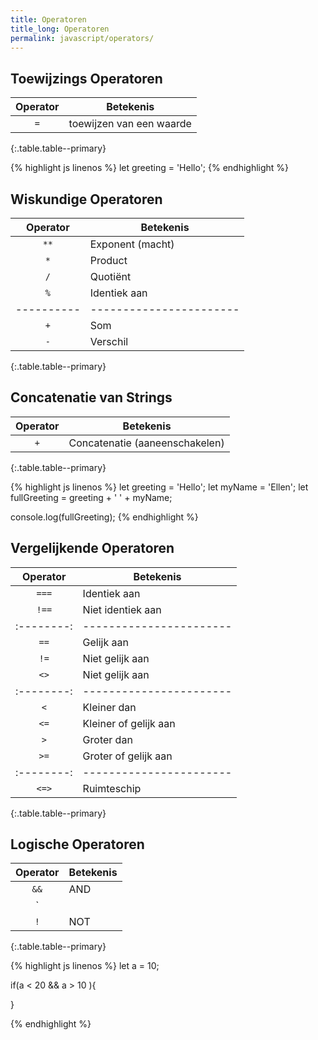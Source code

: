 ```yaml
---
title: Operatoren
title_long: Operatoren
permalink: javascript/operators/
---
```


Toewijzings Operatoren
----------------------

| Operator | Betekenis                      |
|:--------:|--------------------------------|
|   `=`    | toewijzen van een waarde |
{:.table.table--primary}

{% highlight js linenos %}
let greeting = 'Hello';
{% endhighlight %}

Wiskundige Operatoren
----------------------

| Operator | Betekenis             |
|:--------:|-----------------------|
|   `**`   | Exponent (macht)      |
|   `*`    | Product               |
|   `/`    | Quotiënt              |
|   `%`    | Identiek aan          |
|----------|-----------------------|
|   `+`    | Som                   |
|   `-`    | Verschil              |
{:.table.table--primary}

Concatenatie van Strings
------------------------

| Operator | Betekenis                      |
|:--------:|--------------------------------|
|   `+`    | Concatenatie (aaneenschakelen) |
{:.table.table--primary}

{% highlight js linenos %}
let greeting = 'Hello';
let myName = 'Ellen';
let fullGreeting = greeting + ' ' + myName;

console.log(fullGreeting);
{% endhighlight %}

Vergelijkende Operatoren
------------------------

| Operator | Betekenis             |
|:--------:|-----------------------|
|  `===`   | Identiek aan          |
|  `!==`   | Niet identiek aan     |
|:--------:|-----------------------|
|   `==`   | Gelijk aan            |
|   `!=`   | Niet gelijk aan       |
|   `<>`   | Niet gelijk aan       |
|:--------:|-----------------------|
|   `<`    | Kleiner dan           |
|   `<=`   | Kleiner of gelijk aan |
|   `>`    | Groter dan            |
|   `>=`   | Groter of gelijk aan  |
|:--------:|-----------------------|
|  `<=>`   | Ruimteschip           |
{:.table.table--primary}

Logische Operatoren
-------------------

| Operator | Betekenis                      |
|:--------:|--------------------------------|
|   `&&`   | AND                            |
|   `||`   | OR                             |
|   `!`    | NOT                            |
{:.table.table--primary}

{% highlight js linenos %}
let a = 10;

if(a < 20 && a > 10 ){
    
}

{% endhighlight %}